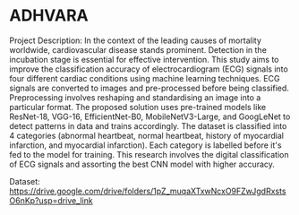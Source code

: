 # ADHVARA

Project Description: 
In the context of the leading causes of mortality worldwide, cardiovascular disease stands prominent. Detection in the incubation stage is essential for effective intervention. This study aims to improve the classification accuracy of electrocardiogram (ECG) signals into four different cardiac conditions using machine learning techniques. ECG signals are converted to images and pre-processed before being classified. Preprocessing involves reshaping and standardising an image into a particular format. The proposed solution uses pre-trained models like ResNet-18, VGG-16, EfficientNet-B0, MobileNetV3-Large, and GoogLeNet to detect patterns in data and trains accordingly. The dataset is classified into 4 categories (abnormal heartbeat, normal heartbeat, history of myocardial infarction, and myocardial infarction). Each category is labelled before it's fed to the model for training. This research involves the digital classification of ECG signals and assorting the best CNN model with higher accuracy.


Dataset: 
https://drive.google.com/drive/folders/1pZ_muqaXTxwNcxO9FZwJgdRxstsO6nKp?usp=drive_link

